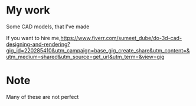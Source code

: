 # My work
Some CAD models, that I've made

If you want to hire me,https://www.fiverr.com/sumeet_dube/do-3d-cad-designing-and-rendering?gig_id=220285410&utm_campaign=base_gig_create_share&utm_content=&utm_medium=shared&utm_source=get_url&utm_term=&view=gig


# Note
Many of these are not perfect
